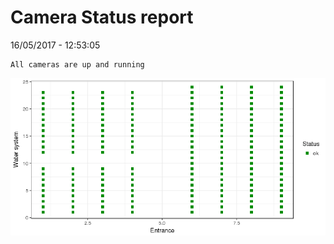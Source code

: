Camera Status report
================
16/05/2017 - 12:53:05

    All cameras are up and running

![](camreport_files/figure-markdown_github/unnamed-chunk-2-1.png)
